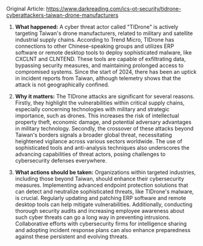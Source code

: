Original Article: https://www.darkreading.com/ics-ot-security/tidrone-cyberattackers-taiwan-drone-manufacturers

1) **What happened:**
A cyber threat actor called "TIDrone" is actively targeting Taiwan's drone manufacturers, related to military and satellite industrial supply chains. According to Trend Micro, TIDrone has connections to other Chinese-speaking groups and utilizes ERP software or remote desktop tools to deploy sophisticated malware, like CXCLNT and CLNTEND. These tools are capable of exfiltrating data, bypassing security measures, and maintaining prolonged access to compromised systems. Since the start of 2024, there has been an uptick in incident reports from Taiwan, although telemetry shows that the attack is not geographically confined.

2) **Why it matters:**
The TIDrone attacks are significant for several reasons. Firstly, they highlight the vulnerabilities within critical supply chains, especially concerning technologies with military and strategic importance, such as drones. This increases the risk of intellectual property theft, economic damage, and potential adversary advantages in military technology. Secondly, the crossover of these attacks beyond Taiwan's borders signals a broader global threat, necessitating heightened vigilance across various sectors worldwide. The use of sophisticated tools and anti-analysis techniques also underscores the advancing capabilities of threat actors, posing challenges to cybersecurity defenses everywhere.

3) **What actions should be taken:**
Organizations within targeted industries, including those beyond Taiwan, should enhance their cybersecurity measures. Implementing advanced endpoint protection solutions that can detect and neutralize sophisticated threats, like TIDrone's malware, is crucial. Regularly updating and patching ERP software and remote desktop tools can help mitigate vulnerabilities. Additionally, conducting thorough security audits and increasing employee awareness about such cyber threats can go a long way in preventing intrusions. Collaborative efforts with cybersecurity firms for intelligence sharing and adopting incident response plans can also enhance preparedness against these persistent and evolving threats.